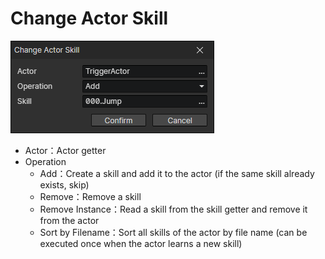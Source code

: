 # Change Actor Skill

![](img/changeActorSkill-1.png)

- Actor：Actor getter
- Operation
  - Add：Create a skill and add it to the actor (if the same skill already exists, skip)
  - Remove：Remove a skill
  - Remove Instance：Read a skill from the skill getter and remove it from the actor
  - Sort by Filename：Sort all skills of the actor by file name (can be executed once when the actor learns a new skill)